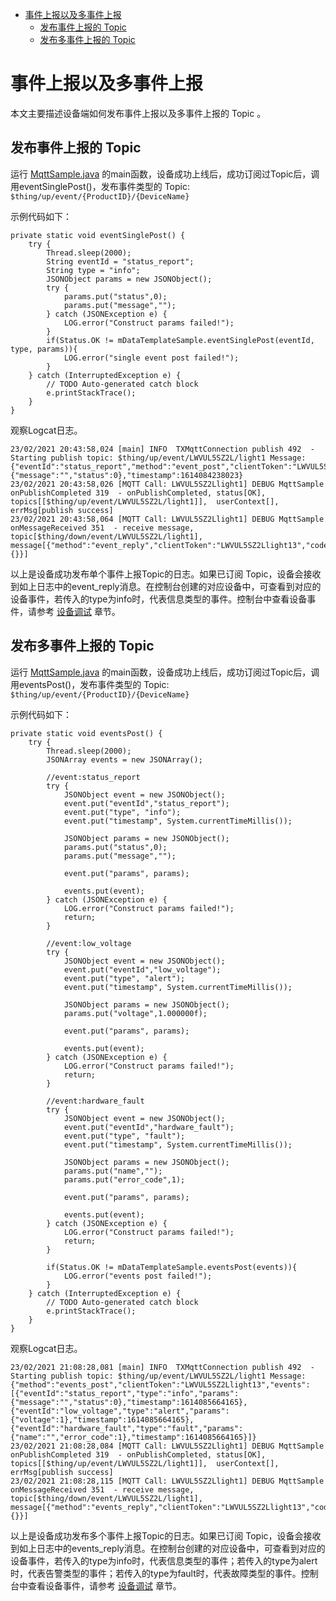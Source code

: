 * [事件上报以及多事件上报](#事件上报以及多事件上报)
  * [发布事件上报的 Topic ](#发布事件上报的-Topic)
  * [发布多事件上报的 Topic ](#发布多事件上报的-Topic)

# 事件上报以及多事件上报

本文主要描述设备端如何发布事件上报以及多事件上报的 Topic 。

## 发布事件上报的 Topic 

运行 [MqttSample.java](../src/test/java/MqttSample.java) 的main函数，设备成功上线后，成功订阅过Topic后，调用eventSinglePost()，发布事件类型的 Topic:
`$thing/up/event/{ProductID}/{DeviceName}`

示例代码如下：
```
private static void eventSinglePost() {
    try {
        Thread.sleep(2000);
        String eventId = "status_report";
        String type = "info";
        JSONObject params = new JSONObject();
        try {
            params.put("status",0);
            params.put("message","");
        } catch (JSONException e) {
            LOG.error("Construct params failed!");
        }
        if(Status.OK != mDataTemplateSample.eventSinglePost(eventId, type, params)){
            LOG.error("single event post failed!");
        }
    } catch (InterruptedException e) {
        // TODO Auto-generated catch block
        e.printStackTrace();
    }
}
```

观察Logcat日志。
```
23/02/2021 20:43:58,024 [main] INFO  TXMqttConnection publish 492  - Starting publish topic: $thing/up/event/LWVUL5SZ2L/light1 Message: {"eventId":"status_report","method":"event_post","clientToken":"LWVUL5SZ2Llight13","type":"info","params":{"message":"","status":0},"timestamp":1614084238023}
23/02/2021 20:43:58,026 [MQTT Call: LWVUL5SZ2Llight1] DEBUG MqttSample onPublishCompleted 319  - onPublishCompleted, status[OK], topics[[$thing/up/event/LWVUL5SZ2L/light1]],  userContext[], errMsg[publish success]
23/02/2021 20:43:58,064 [MQTT Call: LWVUL5SZ2Llight1] DEBUG MqttSample onMessageReceived 351  - receive message, topic[$thing/down/event/LWVUL5SZ2L/light1], message[{"method":"event_reply","clientToken":"LWVUL5SZ2Llight13","code":0,"status":"","data":{}}]
```
以上是设备成功发布单个事件上报Topic的日志。如果已订阅 Topic，设备会接收到如上日志中的event_reply消息。在控制台创建的对应设备中，可查看到对应的设备事件，若传入的type为info时，代表信息类型的事件。控制台中查看设备事件，请参考 [设备调试](https://cloud.tencent.com/document/product/1081/34741) 章节。

## 发布多事件上报的 Topic 

运行 [MqttSample.java](../src/test/java/MqttSample.java) 的main函数，设备成功上线后，成功订阅过Topic后，调用eventsPost()，发布事件类型的 Topic:
`$thing/up/event/{ProductID}/{DeviceName}`

示例代码如下：
```
private static void eventsPost() {
    try {
        Thread.sleep(2000);
        JSONArray events = new JSONArray();

        //event:status_report
        try {
            JSONObject event = new JSONObject();
            event.put("eventId","status_report");
            event.put("type", "info");
            event.put("timestamp", System.currentTimeMillis());

            JSONObject params = new JSONObject();
            params.put("status",0);
            params.put("message","");

            event.put("params", params);

            events.put(event);
        } catch (JSONException e) {
            LOG.error("Construct params failed!");
            return;
        }

        //event:low_voltage
        try {
            JSONObject event = new JSONObject();
            event.put("eventId","low_voltage");
            event.put("type", "alert");
            event.put("timestamp", System.currentTimeMillis());

            JSONObject params = new JSONObject();
            params.put("voltage",1.000000f);

            event.put("params", params);

            events.put(event);
        } catch (JSONException e) {
            LOG.error("Construct params failed!");
            return;
        }

        //event:hardware_fault
        try {
            JSONObject event = new JSONObject();
            event.put("eventId","hardware_fault");
            event.put("type", "fault");
            event.put("timestamp", System.currentTimeMillis());

            JSONObject params = new JSONObject();
            params.put("name","");
            params.put("error_code",1);

            event.put("params", params);

            events.put(event);
        } catch (JSONException e) {
            LOG.error("Construct params failed!");
            return;
        }

        if(Status.OK != mDataTemplateSample.eventsPost(events)){
            LOG.error("events post failed!");
        }
    } catch (InterruptedException e) {
        // TODO Auto-generated catch block
        e.printStackTrace();
    }
}
```

观察Logcat日志。
```
23/02/2021 21:08:28,081 [main] INFO  TXMqttConnection publish 492  - Starting publish topic: $thing/up/event/LWVUL5SZ2L/light1 Message: {"method":"events_post","clientToken":"LWVUL5SZ2Llight13","events":[{"eventId":"status_report","type":"info","params":{"message":"","status":0},"timestamp":1614085664165},{"eventId":"low_voltage","type":"alert","params":{"voltage":1},"timestamp":1614085664165},{"eventId":"hardware_fault","type":"fault","params":{"name":"","error_code":1},"timestamp":1614085664165}]}
23/02/2021 21:08:28,084 [MQTT Call: LWVUL5SZ2Llight1] DEBUG MqttSample onPublishCompleted 319  - onPublishCompleted, status[OK], topics[[$thing/up/event/LWVUL5SZ2L/light1]],  userContext[], errMsg[publish success]
23/02/2021 21:08:28,115 [MQTT Call: LWVUL5SZ2Llight1] DEBUG MqttSample onMessageReceived 351  - receive message, topic[$thing/down/event/LWVUL5SZ2L/light1], message[{"method":"events_reply","clientToken":"LWVUL5SZ2Llight13","code":0,"status":"","data":{}}]
```
以上是设备成功发布多个事件上报Topic的日志。如果已订阅 Topic，设备会接收到如上日志中的events_reply消息。在控制台创建的对应设备中，可查看到对应的设备事件，若传入的type为info时，代表信息类型的事件；若传入的type为alert时，代表告警类型的事件；若传入的type为fault时，代表故障类型的事件。控制台中查看设备事件，请参考 [设备调试](https://cloud.tencent.com/document/product/1081/34741) 章节。
